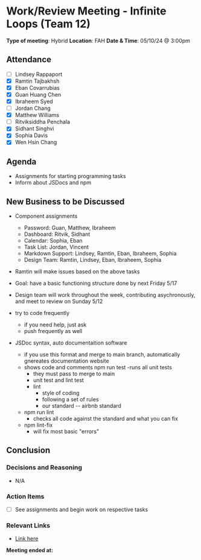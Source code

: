# Work/Review Meeting - Infinite Loops (Team 12)

**Type of meeting**: Hybrid
**Location**:  FAH
**Date & Time**: 05/10/24 @ 3:00pm

## Attendance

- [ ] Lindsey Rappaport
- [x] Ramtin Tajbakhsh
- [x] Eban Covarrubias
- [x] Guan Huang Chen
- [x] Ibraheem Syed
- [ ] Jordan Chang
- [x] Matthew Williams
- [ ] Ritviksiddha Penchala
- [x] Sidhant Singhvi
- [x] Sophia Davis
- [x] Wen Hsin Chang

## Agenda

- Assignments for starting programming tasks
- Inform about JSDocs and npm

## New Business to be Discussed

- Component assignments
  - Password: Guan, Matthew, Ibraheem
  - Dashboard: Ritvik, Sidhant
  - Calendar: Sophia, Eban
  - Task List: Jordan, Vincent
  - Markdown Support: Lindsey, Ramtin, Eban, Ibraheem, Sophia
  - Design Team: Ramtin, Lindsey, Eban, Ibraheem, Sophia

- Ramtin will make issues based on the above tasks
- Goal: have a basic functioning structure done by next Friday 5/17
- Design team will work throughout the week, contributing asychronously, and meet to review on Sunday 5/12
- try to code frequently
  - if you need help, just ask
  - push frequently as well

- JSDoc syntax, auto documentaition software
  - if you use this format and merge to main branch, automatically gnereates documentation website
  - shows code and comments
npm run test
    -runs all unit tests
    - they must pass to merge to main
    - unit test and lint test
    - lint 
      - style of coding
      - following a set of rules
      - our standard -- airbnb standard
  - npm run lint
    - checks all code against the standard and what you can fix
  - npm lint-fix
    - will fix most basic "errors" 


## Conclusion

### Decisions and Reasoning

- N/A

### Action Items

- [ ] See assignments and begin work on respective tasks

### Relevant Links

- [Link here](./mmddyy-meeting.md)

**Meeting ended at:** 
